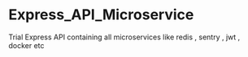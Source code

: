 # Express_API_Microservice
Trial Express API containing all microservices like redis , sentry , jwt , docker  etc
